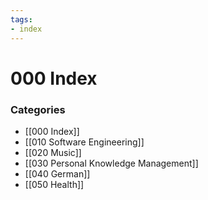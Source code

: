 ```yaml
---
tags:
- index
---
```

# 000 Index

### Categories
- [[000 Index]]
- [[010 Software Engineering]]
- [[020 Music]]
- [[030 Personal Knowledge Management]]
- [[040 German]]
- [[050 Health]]
